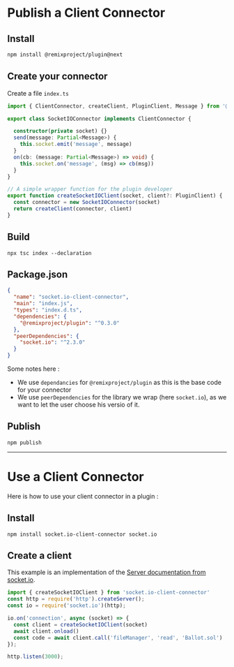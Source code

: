 # Publish a Client Connector

## Install
```bash
npm install @remixproject/plugin@next
```

## Create your connector
Create a file `index.ts`

```typescript
import { ClientConnector, createClient, PluginClient, Message } from '@remixproject/plugin'

export class SocketIOConnector implements ClientConnector {

  constructor(private socket) {}
  send(message: Partial<Message>) {
    this.socket.emit('message', message)
  }
  on(cb: (message: Partial<Message>) => void) {
    this.socket.on('message', (msg) => cb(msg))
  }
}

// A simple wrapper function for the plugin developer
export function createSocketIOClient(socket, client?: PluginClient) {
  const connector = new SocketIOConnector(socket)
  return createClient(connector, client)
}
```

## Build

```
npx tsc index --declaration
```

## Package.json
```json
{
  "name": "socket.io-client-connector",
  "main": "index.js",
  "types": "index.d.ts",
  "dependencies": {
    "@remixproject/plugin": "^0.3.0"
  },
  "peerDependencies": {
    "socket.io": "^2.3.0"
  }
}
```

Some notes here : 
- We use `dependancies` for `@remixproject/plugin` as this is the base code for your connector
- We use `peerDependencies` for the library we wrap (here `socket.io`), as we want to let the user choose his versio of it.

## Publish
```
npm publish
```

----

# Use a Client Connector
Here is how to use your client connector in a plugin :

## Install
```
npm install socket.io-client-connector socket.io
```

## Create a client
This example is an implementation of the [Server documentation from socket.io](https://socket.io/docs/server-api/).
```typescript
import { createSocketIOClient } from 'socket.io-client-connector'
const http = require('http').createServer();
const io = require('socket.io')(http);

io.on('connection', async (socket) => {
  const client = createSocketIOClient(socket)
  await client.onload()
  const code = await client.call('fileManager', 'read', 'Ballot.sol')
});

http.listen(3000);

```